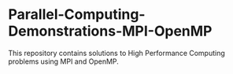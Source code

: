 # Parallel-Computing-Demonstrations-MPI-OpenMP
 This repository contains solutions to High Performance Computing problems using MPI and OpenMP.
